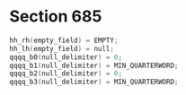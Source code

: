 # Section 685

```c << Set initial values of key variables >>+=
hh_rh(empty_field) = EMPTY;
hh_lh(empty_field) = null;
qqqq_b0(null_delimiter) = 0;
qqqq_b1(null_delimiter) = MIN_QUARTERWORD;
qqqq_b2(null_delimiter) = 0;
qqqq_b3(null_delimiter) = MIN_QUARTERWORD;
```
